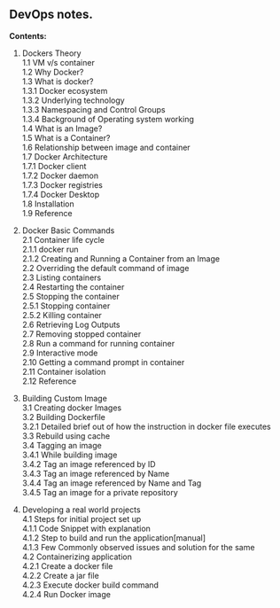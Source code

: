 ## DevOps notes.  
  
    
    
  
**Contents:**  
1. Dockers Theory  
   1.1 VM v/s container  
   1.2 Why Docker?  
   1.3 What is docker?     
           1.3.1 Docker ecosystem  
	   1.3.2 Underlying technology  
	   1.3.3 Namespacing and Control Groups  
	   1.3.4 Background of Operating system working  
   1.4 What is an Image?      
   1.5 What is a Container?  
   1.6 Relationship between image and container  
   1.7 Docker Architecture  
       1.7.1 Docker client  
	   1.7.2 Docker daemon  
	   1.7.3 Docker registries      
	   1.7.4 Docker Desktop     
   1.8 Installation     
   1.9 Reference  
   
2. Docker Basic Commands  
   2.1 Container life cycle  
       2.1.1 docker run  
       2.1.2 Creating and Running a Container from an Image  
   2.2 Overriding the default command of image  
   2.3 Listing containers  
   2.4 Restarting the container  
   2.5 Stopping the container  
       2.5.1 Stopping container  
       2.5.2 Killing container  
   2.6 Retrieving Log Outputs  
   2.7 Removing stopped container  
   2.8 Run a command for running container  
   2.9 Interactive mode  
   2.10 Getting a command prompt in container  
   2.11 Container isolation  
   2.12 Reference   
   
3. Building Custom Image  
   3.1 Creating docker Images  
   3.2 Building Dockerfile  
     3.2.1 Detailed brief out of how the instruction in docker file executes  
   3.3 Rebuild using cache  
   3.4 Tagging an image	  
     3.4.1 While building image  
     3.4.2 Tag an image referenced by ID	  
     3.4.3 Tag an image referenced by Name	  
     3.4.4 Tag an image referenced by Name and Tag	  
     3.4.5 Tag an image for a private repository    
     
4. Developing a real world projects  
   4.1 Steps for initial project set up  
       4.1.1 Code Snippet with explanation  
       4.1.2 Step to build and run the application[manual]  
       4.1.3 Few Commonly observed issues and solution for the same  
   4.2 Containerizing application  
       4.2.1 Create a docker file  
       4.2.2  Create a jar file  
       4.2.3 Execute docker build command  
       4.2.4 Run Docker image  

 
